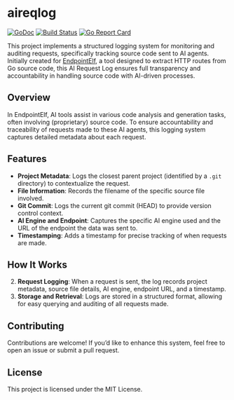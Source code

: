 # aireqlog

[![GoDoc](https://godoc.org/github.com/EndpointElf/aireqlog?status.svg)](https://godoc.org/github.com/EndpointElf/aireqlog)
[![Build Status](https://github.com/EndpointElf/aireqlog/workflows/Go/badge.svg)](https://github.com/EndpointElf/aireqlog/actions)
[![Go Report Card](https://goreportcard.com/badge/github.com/EndpointElf/aireqlog)](https://goreportcard.com/report/github.com/EndpointElf/aireqlog)

This project implements a structured logging system for monitoring and auditing requests, specifically tracking source code sent to AI agents. Initially created for [EndpointElf](https://endpointelf.com/), a tool designed to extract HTTP routes from Go source code, this AI Request Log ensures full transparency and accountability in handling source code with AI-driven processes.

## Overview

In EndpointElf, AI tools assist in various code analysis and generation tasks, often involving (proprietary) source code. To ensure accountability and traceability of requests made to these AI agents, this logging system captures detailed metadata about each request.

## Features

- **Project Metadata**: Logs the closest parent project (identified by a `.git` directory) to contextualize the request.
- **File Information**: Records the filename of the specific source file involved.
- **Git Commit**: Logs the current git commit (HEAD) to provide version control context.
- **AI Engine and Endpoint**: Captures the specific AI engine used and the URL of the endpoint the data was sent to.
- **Timestamping**: Adds a timestamp for precise tracking of when requests are made.

## How It Works

2. **Request Logging**: When a request is sent, the log records project metadata, source file details, AI engine, endpoint URL, and a timestamp.
3. **Storage and Retrieval**: Logs are stored in a structured format, allowing for easy querying and auditing of all requests made.


## Contributing

Contributions are welcome! If you’d like to enhance this system, feel free to open an issue or submit a pull request.

## License

This project is licensed under the MIT License.
